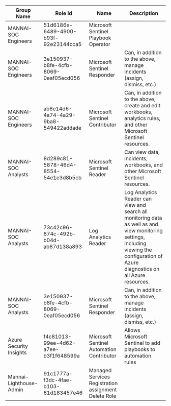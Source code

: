 | Group Name  | Role Id                        | Name | Description |
| ----------- | ------------------------------ | -----|------------- |
| MANNAI-SOC Engineers | 51d6186e-6489-4900-b93f-92e23144cca5      | Microsoft Sentinel Playbook Operator ||
| MANNAI-SOC Engineers | 3e150937-b8fe-4cfb-8069-0eaf05ecd056  | Microsoft Sentinel Responder |Can, in addition to the above, manage incidents (assign, dismiss, etc.)|
| MANNAI-SOC Engineers | ab8e14d6-4a74-4a29-9ba8-549422addade | Microsoft Sentinel Contributor|Can, in addition to the above, create and edit workbooks, analytics rules, and other Microsoft Sentinel resources.|
| MANNAI-SOC Analysts | 8d289c81-5878-46d4-8554-54e1e3d8b5cb   | Microsoft Sentinel Reader|Can view data, incidents, workbooks, and other Microsoft Sentinel resources.|
| MANNAI-SOC Analysts | 73c42c96-874c-492b-b04d-ab87d138a893   | Log Analytics Reader|Log Analytics Reader can view and search all monitoring data as well as and view monitoring settings, including viewing the configuration of Azure diagnostics on all Azure resources.|
| MANNAI-SOC Analysts | 3e150937-b8fe-4cfb-8069-0eaf05ecd056   | Microsoft Sentinel Responder|Can, in addition to the above, manage incidents (assign, dismiss, etc.)|
| Azure Security Insights | f4c81013-99ee-4d62-a7ee-b3f1f648599a | Microsoft Sentinel Automation Contributor |Allows Microsoft Sentinel to add playbooks to automation rules|
| Mannai-Lighthouse-Admin | 91c1777a-f3dc-4fae-b103-61d183457e46 | Managed Services Registration assignment Delete Role ||
